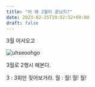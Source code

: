 ```yaml
---
title: "어 왜 2월이 끝났지?"
date: 2023-02-25T19:52:52+09:00
draft: false
---
```


3월 어서오고

![uhseoohgo](/images/Essai/doolys-welcome.png)

3월로 2행시 해본다.

3 : 3회만 짖어보거라.
월 : 월! 월! 월!
